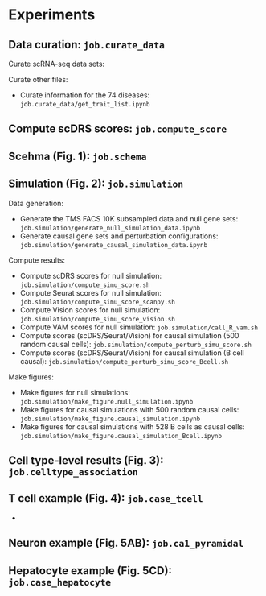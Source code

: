 # Experiments

## Data curation: `job.curate_data`
Curate scRNA-seq data sets:

Curate other files: 
- Curate information for the 74 diseases: `job.curate_data/get_trait_list.ipynb`

## Compute scDRS scores: `job.compute_score`
## Scehma (Fig. 1): `job.schema`

## Simulation (Fig. 2): `job.simulation`
Data generation:
- Generate the TMS FACS 10K subsampled data and null gene sets: `job.simulation/generate_null_simulation_data.ipynb`
- Generate causal gene sets and perturbation configurations: `job.simulation/generate_causal_simulation_data.ipynb`

Compute results: 
- Compute scDRS scores for null simulation: `job.simulation/compute_simu_score.sh`
- Compute Seurat scores for null simulation: `job.simulation/compute_simu_score_scanpy.sh`
- Compute Vision scores for null simulation: `job.simulation/compute_simu_score_vision.sh`
- Compute VAM scores for null simulation: `job.simulation/call_R_vam.sh`
- Compute scores (scDRS/Seurat/Vision) for causal simulation (500 random causal cells): `job.simulation/compute_perturb_simu_score.sh`
- Compute scores (scDRS/Seurat/Vision) for causal simulation (B cell causal): `job.simulation/compute_perturb_simu_score_Bcell.sh`

Make figures:
- Make figures for null simulations: `job.simulation/make_figure.null_simulation.ipynb`
- Make figures for causal simulations with 500 random causal cells: `job.simulation/make_figure.causal_simulation.ipynb`
- Make figures for causal simulations with 528 B cells as causal cells: `job.simulation/make_figure.causal_simulation_Bcell.ipynb`


## Cell type-level results (Fig. 3): `job.celltype_association`

## T cell example (Fig. 4): `job.case_tcell`
- 

## Neuron example (Fig. 5AB):  `job.ca1_pyramidal`
## Hepatocyte example (Fig. 5CD): `job.case_hepatocyte`
